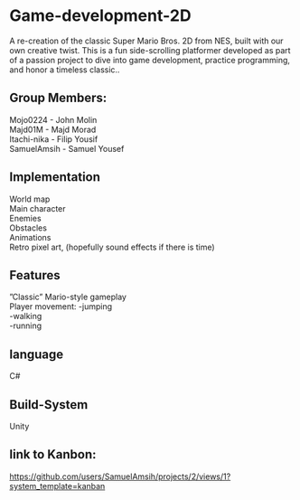 # Game-development-2D


A re-creation of the classic Super Mario Bros. 2D from NES, built with our own creative twist. This is a fun side-scrolling platformer developed as part of a passion project to dive into game development, practice programming, and honor a timeless classic..

## Group Members:
Mojo0224    - John Molin <br>
Majd01M     - Majd Morad <br>
Itachi-nika - Filip Yousif <br>
SamuelAmsih - Samuel Yousef <br>
 
## Implementation

World map <br>
Main character <br>
Enemies <br>
Obstacles <br>
Animations <br>
Retro pixel art, (hopefully sound effects if there is time)


## Features

”Classic” Mario-style gameplay<br>
Player movement:
-jumping <br>
-walking<br>
-running<br>



## language

C#

## Build-System
 
Unity


## link to Kanbon:

https://github.com/users/SamuelAmsih/projects/2/views/1?system_template=kanban
